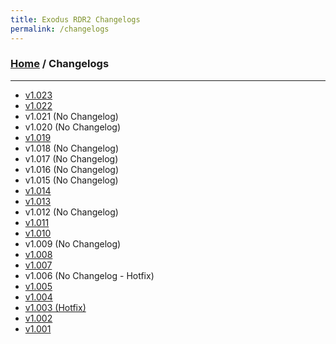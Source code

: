 ```yaml
---
title: Exodus RDR2 Changelogs
permalink: /changelogs
---
```

### [Home](/) / Changelogs
---
- [v1.023](changelogs/1023)
- [v1.022](changelogs/1022)
- v1.021 (No Changelog)
- v1.020 (No Changelog)
- [v1.019](changelogs/1019)
- v1.018 (No Changelog)
- v1.017 (No Changelog)
- v1.016 (No Changelog)
- v1.015 (No Changelog)
- [v1.014](changelogs/1014)
- [v1.013](changelogs/1013)
- v1.012 (No Changelog)
- [v1.011](changelogs/1011)
- [v1.010](changelogs/1010)
- v1.009 (No Changelog)
- [v1.008](changelogs/1008)
- [v1.007](changelogs/1007)
- v1.006 (No Changelog - Hotfix)
- [v1.005](changelogs/1005)
- [v1.004](changelogs/1004)
- [v1.003 (Hotfix)](changelogs/1003)
- [v1.002](changelogs/1002)
- [v1.001](changelogs/1001)
